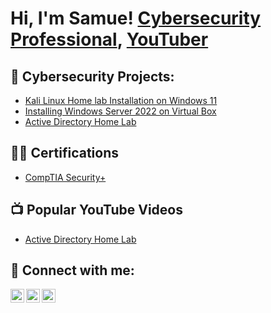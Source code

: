 <h1>Hi, I'm Samue!  
  <a href="">Cybersecurity Professional</a>, <a href="https://www.youtube.com/@thetechx7">YouTuber</a></h1>
 
<h2>🔭 Cybersecurity Projects:</h2>

  - [Kali Linux Home lab Installation on Windows 11](https://github.com/kadibiax7/VirtualBox-Kali-Linux-Home-Setup-on-Windows-11)
  - [Installing Windows Server 2022 on Virtual Box](https://github.com/kadibiax7/Install-Windows-Server-2022-on-Virtual-Box-Windows-Server-2022)
  - [Active Directory Home Lab](https://github.com/kadibiax7/Virtuetup-on-Windows-11X)

<h2>👨‍💻 Certifications </h2>

  - [CompTIA Security+](https://drive.google.com/file/d/1YG4u6DPIIBzut5It2KNXzOka3YfDY0UU/view)

<h2>📺 Popular YouTube Videos</h2>

- [Active Directory Home Lab](https://www.youtube.com/watch?v=a8_s)


<h2> 🤳 Connect with me:</h2>

[<img align="left" alt="kadibia | YouTube" width="22px" src="https://cdn.jsdelivr.net/npm/simple-icons@v3/icons/youtube.svg" />][youtube]
[<img align="left" alt="kadibia | Twitter" width="22px" src="https://cdn.jsdelivr.net/npm/simple-icons@v3/icons/twitter.svg" />][twitter]
[<img align="left" alt="Kadibia | LinkedIn" width="22px" src="https://cdn.jsdelivr.net/npm/simple-icons@v3/icons/linkedin.svg" />][linkedin]

[twitter]: https://twitter.com/Kadibiaz
[youtube]: https://youtube.com/@thetechx7?si=5CZYiIOo9-7TKnwj
[linkedin]: https://linkedin.com/in/kadibia
<!--
**kadibia/kadibia** is a ✨ _special_ ✨ repository because its `README.md` (this file) appears on your GitHub profile.

Here are some ideas to get you started:

- 🔭 I’m currently working on ...
- 🌱 I’m currently learning ...
- 👯 I’m looking to collaborate on ...
- 🤔 I’m looking for help with ...
- 💬 Ask me about ...
- 📫 How to reach me: ...
- 😄 Pronouns: ...
- ⚡ Fun fact: ...
-->
